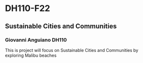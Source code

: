 # DH110-F22

## Sustainable Cities and Communities
### Giovanni Anguiano DH110

This is project will focus on Sustainable Cities and Communities by exploring Malibu beaches

